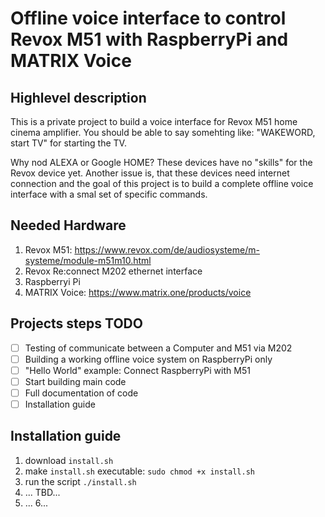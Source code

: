 # Offline voice interface to control Revox M51 with RaspberryPi and MATRIX Voice
## Highlevel description
This is a private project to build a voice interface for Revox M51 home cinema amplifier. You should be able to say somehting like: "WAKEWORD, start TV" for starting the TV.

Why nod ALEXA or Google HOME? These devices have no "skills" for the Revox device yet. Another issue is, that these devices need internet connection and the goal of this project is to build a complete offline voice interface with a smal set of specific commands.

## Needed Hardware
1. Revox M51: https://www.revox.com/de/audiosysteme/m-systeme/module-m51m10.html
2. Revox Re:connect M202 ethernet interface
3. Raspberryi Pi
4. MATRIX Voice: https://www.matrix.one/products/voice

## Projects steps TODO
- [ ] Testing of communicate between a Computer and M51 via M202
- [ ] Building a working offline voice system on RaspberryPi only
- [ ] "Hello World" example: Connect RaspberryPi with M51
- [ ] Start building main code
- [ ] Full documentation of code
- [ ] Installation guide

## Installation guide
1. download `install.sh`
2. make `install.sh` executable: `sudo chmod +x install.sh`
3. run the script `./install.sh`
4. ... TBD...
5. ...
6...
